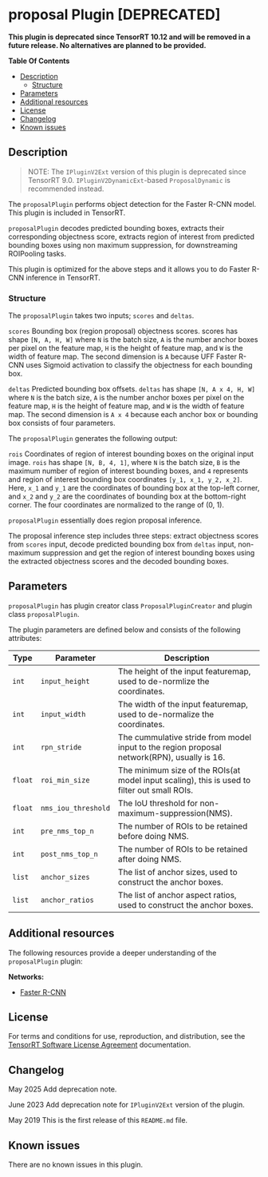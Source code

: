 # proposal Plugin [DEPRECATED]

**This plugin is deprecated since TensorRT 10.12 and will be removed in a future release. No alternatives are planned to be provided.**

**Table Of Contents**
- [Description](#description)
    * [Structure](#structure)
- [Parameters](#parameters)
- [Additional resources](#additional-resources)
- [License](#license)
- [Changelog](#changelog)
- [Known issues](#known-issues)

## Description

> NOTE: The `IPluginV2Ext` version of this plugin is deprecated since TensorRT 9.0. `IPluginV2DynamicExt`-based `ProposalDynamic` is recommended instead.

The `proposalPlugin` performs object detection for the Faster R-CNN model. This plugin is included in TensorRT.

`proposalPlugin` decodes predicted bounding boxes, extracts their corresponding objectness score, extracts region of interest from predicted bounding boxes using non maximum suppression, for downstreaming ROIPooling tasks.

This plugin is optimized for the above steps and it allows you to do Faster R-CNN inference in TensorRT.


### Structure

The `proposalPlugin` takes two inputs; `scores` and `deltas`.

`scores`
Bounding box (region proposal) objectness scores. scores has shape `[N, A, H, W]` where `N` is the batch size, `A` is the number anchor boxes per pixel on the feature map, `H` is the height of feature map, and `W` is the width of feature map. The second dimension is `A` because UFF Faster R-CNN uses Sigmoid activation to classify the objectness for each bounding box.

`deltas`
Predicted bounding box offsets. `deltas` has shape `[N, A x 4, H, W]` where `N` is the batch size, `A` is the number anchor boxes per pixel on the feature map, `H` is the height of feature map, and `W` is the width of feature map. The second dimension is `A x 4` because each anchor box or bounding box consists of four parameters.


The `proposalPlugin` generates the following output:

`rois`
Coordinates of region of interest bounding boxes on the original input image. `rois` has shape `[N, B, 4, 1]`, where `N` is the batch size, `B` is the maximum number of region of interest bounding boxes, and `4` represents and region of interest bounding box coordinates `[y_1, x_1, y_2, x_2]`. Here, `x_1` and `y_1` are the coordinates of bounding box at the top-left corner, and `x_2` and `y_2` are the coordinates of bounding box at the bottom-right corner. The four coordinates are normalized to the range of (0, 1).


`proposalPlugin` essentially does region proposal inference.

The proposal inference step includes three steps: extract objectness scores from `scores` input, decode predicted bounding box from `deltas` input, non-maximum suppression and get the region of interest bounding boxes using the extracted objectness scores and the decoded bounding boxes.


## Parameters

`proposalPlugin` has plugin creator class `ProposalPluginCreator` and plugin class `proposalPlugin`.

The plugin parameters are defined below and consists of the following attributes:


| Type     | Parameter                | Description
|----------|--------------------------|--------------------------------------------------------
|`int`     |`input_height`                |The height of the input featuremap, used to de-normlize the coordinates.
|`int`     |`input_width`                 |The width of the input featuremap, used to de-normalize the coordinates.
|`int`     |`rpn_stride`                  |The cummulative stride from model input to the region proposal network(RPN), usually is 16.
|`float`   |`roi_min_size`                |The minimum size of the ROIs(at model input scaling), this is used to filter out small ROIs.
|`float`   |`nms_iou_threshold`           |The IoU threshold for non-maximum-suppression(NMS).
|`int`     |`pre_nms_top_n`               |The number of ROIs to be retained before doing NMS.
|`int`     |`post_nms_top_n`              |The number of ROIs to be retained after doing NMS.
|`list`    |`anchor_sizes`                |The list of anchor sizes, used to construct the anchor boxes.
|`list`    |`anchor_ratios`               |The list of anchor aspect ratios, used to construct the anchor boxes.



## Additional resources

The following resources provide a deeper understanding of the `proposalPlugin` plugin:

**Networks:**
-   [Faster R-CNN](https://arxiv.org/abs/1506.01497)

## License

For terms and conditions for use, reproduction, and distribution, see the [TensorRT Software License Agreement](https://docs.nvidia.com/deeplearning/sdk/tensorrt-sla/index.html) 
documentation.


## Changelog

May 2025
Add deprecation note.

June 2023
Add deprecation note for `IPluginV2Ext` version of the plugin.

May 2019
This is the first release of this `README.md` file.


## Known issues

There are no known issues in this plugin.
